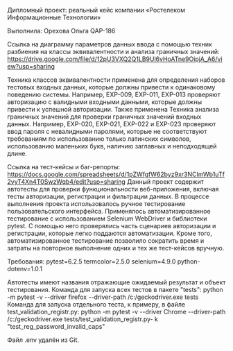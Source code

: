 Дипломный проект: реальный кейс компании «Ростелеком Информационные Технологии»

Выполнила: Орехова Ольга QAP-186

Ссылка на диаграмму параметров данных ввода с помощью техник разбиения на классы эквивалентности и анализа граничных значений:
https://drive.google.com/file/d/12pU3VXQ2Q1LB9Ul6vHoATne9OipjA_A6/view?usp=sharing

Техника классов эквивалентности применена для определения наборов тестовых входных данных, которые должны привести к одинаковому поведению системы. Например, EXP-009, EXP-011, EXP-013 проверяют авторизацию с валидными входными данными, которые должны привести к успешной авторизации.
Также применена Техника анализа граничных значений для проверки граничных значений входных данных. Например, EXP-020, EXP-021, EXP-022 и EXP-023 проверяют ввод пароля с невалидными паролями, которые не соответствуют требованиям по использованию только латинских символов, использованию маленьких букв, наличию заглавных и неподходящей длине.

Ссылка на тест-кейсы и баг-репорты:
https://docs.google.com/spreadsheets/d/1pZWfgfW62byz9xr3NCImWb1uTf2vyT4Xn4T0SwzWqb4/edit?usp=sharing
Данный проект содержит автотесты для проверки функциональности веб-приложения, включая тесты авторизации, регистрации и фильтрации данных. В процессе выполнения проекта использовалось ручное тестирование пользовательского интерфейса. Применялось автоматизированное тестирование с использованием Selenium WebDriver и библиотеки pytest. С помощью него проверялись часть сценариев авторизации и регистрации, которые легко поддаются автоматизации. Кроме того, автоматизированное тестирование позволило сократить время и затраты на повторное выполнение одних и тех же тест-кейсов вручную. 

Требования:
pytest=6.2.5
termcolor=2.5.0
selenium=4.9.0
python-dotenv=1.0.1

Автотесты имеют названия отражающие ожидаемый результат и объект тестирования.
Команда для запуска всех тестов в пакете "tests":
python -m pytest -v --driver firefox --driver-path /c:/geckodriver.exe tests
Команда для запуска отдельного теста, к примеру, в файле test_validation_registr.py:
python -m pytest -v --driver Chrome --driver-path /c:/geckodriver.exe tests/test_validation_registr.py- k "test_reg_password_invalid_caps"

Файл .env удалён из Git.
